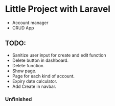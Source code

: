# Little Project with Laravel

- Account manager
- CRUD App

## TODO:
- Sanitize user input for create and edit function
- Delete button in dashboard.
- Delete function.
- Show page.
- Page for each kind of account.
- Expiry date calculator.
- Add Create in navbar.

###  Unfinished 
